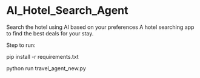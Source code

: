 # AI_Hotel_Search_Agent
Search the hotel using AI based on your preferences
A hotel searching app to find the best deals for your stay.

Step to run:

pip install -r requirements.txt

python run travel_agent_new.py
